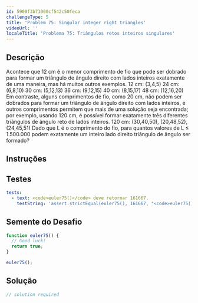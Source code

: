 ```yaml
---
id: 5900f3b71000cf542c50feca
challengeType: 5
title: 'Problem 75: Singular integer right triangles'
videoUrl: ''
localeTitle: 'Problema 75: Triângulos retos inteiros singulares'
---
```


## Descrição
<section id="description"> Acontece que 12 cm é o menor comprimento de fio que pode ser dobrado para formar um triângulo de ângulo direito com lados inteiros exatamente de uma maneira, mas há muitos outros exemplos. 12 cm: (3,4,5) 24 cm: (6,8,10) 30 cm: (5,12,13) ​​36 cm: (9,12,15) 40 cm: (8,15,17) 48 cm: (12,16,20) Em contraste, alguns comprimentos de fio, como 20 cm, não podem ser dobrados para formar um triângulo de ângulo direito com lados inteiros, e outros comprimentos permitem que mais de uma solução seja encontrada; por exemplo, usando 120 cm, é possível formar exatamente três diferentes triângulos de ângulo reto de lados inteiros. 120 cm: (30,40,50), (20,48,52), (24,45,51) Dado que L é o comprimento do fio, para quantos valores de L ≤ 1.500.000 podem exatamente um inteiro lado direito triângulo de ângulo ser formado? </section>

## Instruções
<section id="instructions">
</section>

## Testes
<section id='tests'>

```yml
tests:
  - text: <code>euler75()</code> deve retornar 161667.
    testString: 'assert.strictEqual(euler75(), 161667, "<code>euler75()</code> should return 161667.");'

```

</section>

## Semente do Desafio
<section id='challengeSeed'>

<div id='js-seed'>

```js
function euler75() {
  // Good luck!
  return true;
}

euler75();

```

</div>



</section>

## Solução
<section id='solution'>

```js
// solution required
```
</section>
